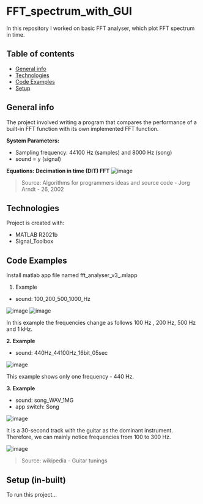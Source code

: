 # FFT_spectrum_with_GUI
In this repository I worked on basic FFT analyser, which plot FFT spectrum in time.

## Table of contents
* [General info](#general-info)
* [Technologies](#technologies)
* [Code Examples](#code-Examples)
* [Setup](#setup)

## General info
The project involved writing a program that compares the performance of a built-in FFT function with its own implemented FFT function. 

**System Parameters:**
 - Sampling frequency: 44100 Hz (samples) and 8000 Hz (song)
 - sound = y (signal)


**Equations:**
**Decimation in time (DIT) FFT**
![image](https://user-images.githubusercontent.com/61761700/154257850-83140ec6-2b14-46dc-aa5d-2801400d6045.png)

> Source: Algorithms for programmers ideas and source code -  Jorg Arndt - 26, 2002

## Technologies
Project is created with:
- MATLAB R2021b
- Signal_Toolbox

## Code Examples
Install matlab app file named fft_analyser_v3_.mlapp


1. Example
 * sound: 100_200_500_1000_Hz

![image](https://user-images.githubusercontent.com/61761700/154258755-cbaa688e-eb7f-4657-a36d-46352712c9eb.png)
![image](https://user-images.githubusercontent.com/61761700/154258780-b7c09eb0-d301-481d-8e5a-fb435a773cda.png)

In this example the frequencies change as follows 100 Hz , 200 Hz, 500 Hz and 1 kHz.

**2. Example**
 * sound: 440Hz_44100Hz_16bit_05sec

![image](https://user-images.githubusercontent.com/61761700/154259338-0cc9948a-001a-4dbc-befc-607b9a6150b1.png)

This example shows only one frequency - 440 Hz.

**3. Example**
 * sound: song_WAV_1MG
 * app switch: Song

![image](https://user-images.githubusercontent.com/61761700/154259823-9b8a4bfb-84fc-4a0b-8780-38e1710d219f.png)

It is a 30-second track with the guitar as the dominant instrument. Therefore, we can mainly notice frequencies from 100 to 300 Hz.

![image](https://user-images.githubusercontent.com/61761700/154260358-af147ec4-330b-438f-bea5-221d4f802a79.png)
> Source: wikipedia - Guitar tunings

## Setup (in-built)
To run this project...
